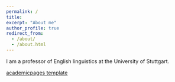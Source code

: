 ```yaml
---
permalink: /
title: 
excerpt: "About me"
author_profile: true
redirect_from: 
  - /about/
  - /about.html
---
```


I am a professor of English linguistics at the University of Stuttgart. 


[academicpages template](https://github.com/academicpages/academicpages.github.io)


